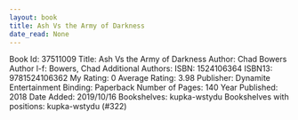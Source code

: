 ```yaml
---
layout: book
title: Ash Vs the Army of Darkness
date_read: None
---
```


Book Id: 37511009
Title: Ash Vs the Army of Darkness
Author: Chad Bowers
Author l-f: Bowers, Chad
Additional Authors: 
ISBN: 1524106364
ISBN13: 9781524106362
My Rating: 0
Average Rating: 3.98
Publisher: Dynamite Entertainment
Binding: Paperback
Number of Pages: 140
Year Published: 2018
Date Added: 2019/10/16
Bookshelves: kupka-wstydu
Bookshelves with positions: kupka-wstydu (#322)

